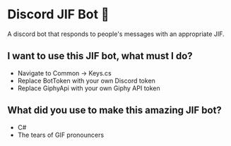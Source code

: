 # Discord JIF Bot 🎉

A discord bot that responds to people's messages with an appropriate JIF.

## I want to use this JIF bot, what must I do?

* Navigate to Common -> Keys.cs
* Replace BotToken with your own Discord token
* Replace GiphyApi with your own Giphy API token

## What did you use to make this amazing JIF bot?

* C#
* The tears of GIF pronouncers
